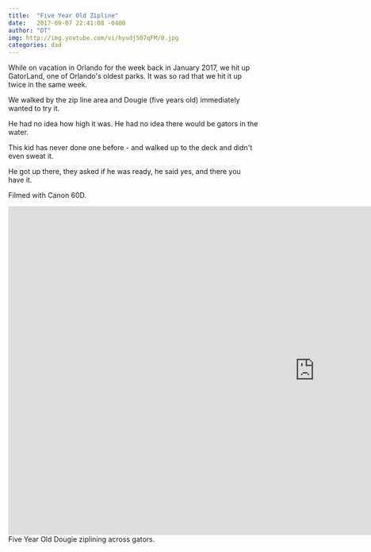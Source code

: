 ```yaml
---
title:  "Five Year Old Zipline"
date:   2017-09-07 22:41:08 -0400
author: "DT"
img: http://img.youtube.com/vi/hyudj507qFM/0.jpg
categories: dad
---
```


While on vacation in Orlando for the week back in January 2017, we hit up GatorLand,
one of Orlando's oldest parks.  It was so rad that we hit it up twice in
the same week.

We walked by the zip line area and Dougie (five years old) immediately wanted to try it.

He had no idea how high it was.
He had no idea there would be gators in the water.

This kid has never done one before - and walked up to the deck and didn't
even sweat it.

He got up there, they asked if he was ready, he said yes, and there you have it.

Filmed with Canon 60D.

<iframe width="1236" height="662" src="https://www.youtube.com/embed/hyudj507qFM"
 frameborder="0" allow="autoplay; encrypted-media" allowfullscreen></iframe>
Five Year Old Dougie ziplining across gators.
